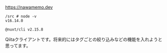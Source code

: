 https://nawamemo.dev

```
/src # node -v
v16.14.0
```

```
@nuxt/cli v2.15.8
```

Qiitaクライアントです。将来的にはタグごとの絞り込みなどの機能を入れようと思ってます。
